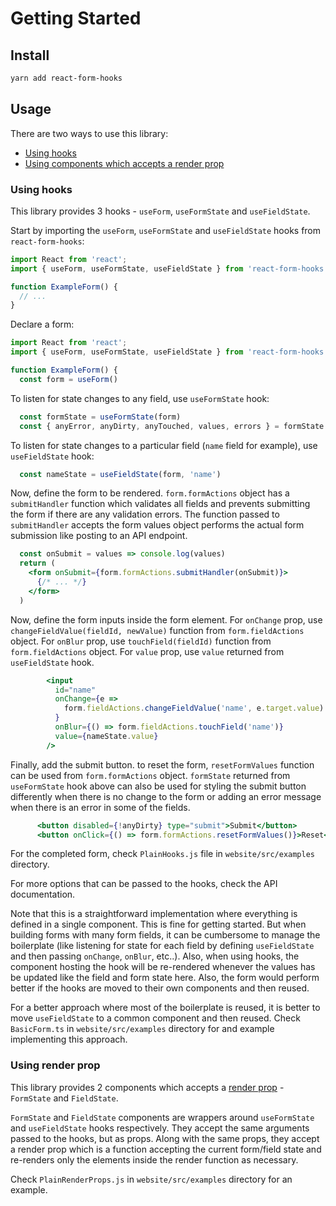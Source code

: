 # Getting Started

## Install

```bash
yarn add react-form-hooks
```

## Usage

There are two ways to use this library:

- [Using hooks](#using-hooks)
- [Using components which accepts a render prop](#using-render-prop)

### Using hooks

This library provides 3 hooks - `useForm`, `useFormState` and `useFieldState`.

Start by importing the `useForm`, `useFormState` and `useFieldState` hooks from `react-form-hooks`:

```jsx
import React from 'react';
import { useForm, useFormState, useFieldState } from 'react-form-hooks';

function ExampleForm() {
  // ...
}
```

Declare a form:

```jsx
import React from 'react';
import { useForm, useFormState, useFieldState } from 'react-form-hooks';

function ExampleForm() {
  const form = useForm()
```

To listen for state changes to any field, use `useFormState` hook:

```jsx
  const formState = useFormState(form)
  const { anyError, anyDirty, anyTouched, values, errors } = formState
```

To listen for state changes to a particular field (`name` field for example), use `useFieldState` hook:

```jsx
  const nameState = useFieldState(form, 'name')
```

Now, define the form to be rendered. `form.formActions` object has a `submitHandler` function which validates all fields
and prevents submitting the form if there are any validation errors. The function passed to `submitHandler`
accepts the form values object performs the actual form submission like posting to an API endpoint.

```jsx
  const onSubmit = values => console.log(values)
  return (
    <form onSubmit={form.formActions.submitHandler(onSubmit)}>
      {/* ... */}
    </form>
  )
```

Now, define the form inputs inside the form element. 
For `onChange` prop, use `changeFieldValue(fieldId, newValue)` function from `form.fieldActions` object.
For `onBlur` prop, use `touchField(fieldId)` function from `form.fieldActions` object.
For `value` prop, use `value` returned from `useFieldState` hook.

```jsx
        <input
          id="name"
          onChange={e =>
            form.fieldActions.changeFieldValue('name', e.target.value)
          }
          onBlur={() => form.fieldActions.touchField('name')}
          value={nameState.value}
        />
```

Finally, add the submit button. to reset the form, `resetFormValues` function can be used from `form.formActions` object.
`formState` returned from `useFormState` hook above can also be used for styling the submit button differently
when there is no change to the form or adding an error message when there is an error in some of the fields. 

```jsx
      <button disabled={!anyDirty} type="submit">Submit</button>
      <button onClick={() => form.formActions.resetFormValues()}>Reset</button>
```

For the completed form, check `PlainHooks.js` file in `website/src/examples` directory.

For more options that can be passed to the hooks, check the API documentation.

Note that this is a straightforward implementation where everything is defined in a single component.
This is fine for getting started. But when building forms with many form fields, it can be cumbersome
to manage the boilerplate (like listening for state for each field by defining `useFieldState` and then passing
`onChange`, `onBlur`, etc..).
Also, when using hooks, the component hosting the hook will be re-rendered
whenever the values has be updated like the field and form state here.
Also, the form would perform better if the hooks are moved to their own components and then reused.

For a better approach where most of the boilerplate is reused, it is better to move `useFieldState` to a
common component and then reused. Check `BasicForm.ts` in `website/src/examples` directory for
and example implementing this approach.


### Using render prop

This library provides 2 components which accepts a 
[render prop](https://reactjs.org/docs/render-props.html) - `FormState` and `FieldState`.

`FormState` and `FieldState` components are wrappers around `useFormState` and `useFieldState` hooks
respectively. They accept the same arguments passed to the hooks, but as props. Along with the same props, 
they accept a render prop which is a function accepting the current form/field state and re-renders 
only the elements inside the render function as necessary.  

Check `PlainRenderProps.js` in `website/src/examples` directory for an example.

